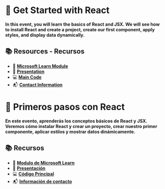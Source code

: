 # 🚀 Get Started with React

**In this event, you will learn the basics of React and JSX. We will see how to install React and create a project, create our first component, apply styles, and display data dynamically.**

## 📚 Resources - Recursos

- 📘 [**Microsoft Learn Module**](https://learn.microsoft.com/es-mx/training/modules/react-get-started/?WT.mc_id=academic-56602-chrhar)
- 📑 [**Presentation**](https://github.com/Gilberto-Guzman-Student-Ambassadors/Get_Started_with_React/blob/main/presentation/slides.pptx)
- 💻 [**Main Code**](https://github.com/Gilberto-Guzman-Student-Ambassadors/mslearn-react-mod)
- 📬 [**Contact Information**](https://gilberto-guzman.github.io/)

# 🚀 Primeros pasos con React

**En este evento, aprenderás los conceptos básicos de React y JSX. Veremos cómo instalar React y crear un proyecto, crear nuestro primer componente, aplicar estilos y mostrar datos dinámicamente.**

## 📚 Recursos

- 📘 [**Modulo de Microsoft Learn**](https://learn.microsoft.com/es-mx/training/modules/react-get-started/?WT.mc_id=academic-56602-chrhar)
- 📑 [**Presentación**](https://github.com/Gilberto-Guzman-Student-Ambassadors/Get_Started_with_React/blob/main/presentation/slides.pptx)
- 💻 [**Código Principal**](https://github.com/Gilberto-Guzman-Student-Ambassadors/mslearn-react-mod)
- 📬 [**Información de contacto**](https://gilberto-guzman.github.io/)
